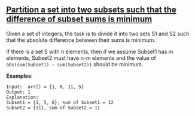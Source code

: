 ## [Partition a set into two subsets such that the difference of subset sums is minimum](http://www.geeksforgeeks.org/partition-a-set-into-two-subsets-such-that-the-difference-of-subset-sums-is-minimum/)

Given a set of integers, the task is to divide it into two sets S1 and S2 such that the absolute difference between their sums is minimum.

If there is a set S with n elements, then if we assume Subset1 has m elements, Subset2 must have n-m elements and the value of `abs(sum(Subset1) – sum(Subset2))` should be minimum.

**Examples**:
```
Input:  arr[] = {1, 6, 11, 5} 
Output: 1
Explanation:
Subset1 = {1, 5, 6}, sum of Subset1 = 12 
Subset2 = {11}, sum of Subset2 = 11 
```
